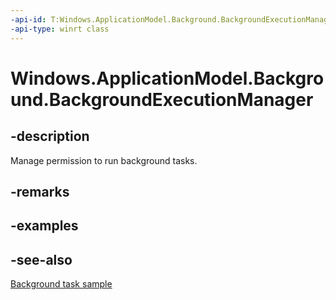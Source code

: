 ```yaml
---
-api-id: T:Windows.ApplicationModel.Background.BackgroundExecutionManager
-api-type: winrt class
---
```


<!-- Class syntax.
public class BackgroundExecutionManager 
-->

# Windows.ApplicationModel.Background.BackgroundExecutionManager

## -description
Manage permission to run background tasks.

## -remarks

## -examples

## -see-also
[Background task sample](https://go.microsoft.com/fwlink/p/?linkid=618666)
